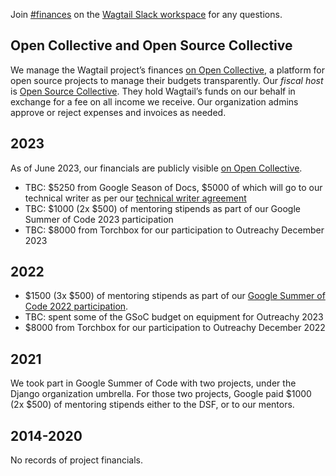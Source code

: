 Join [#finances](https://app.slack.com/client/T0K33F93J/C05UDGSCRM2) on the [Wagtail Slack workspace](https://github.com/wagtail/wagtail/wiki/Slack) for any questions.

## Open Collective and Open Source Collective

We manage the Wagtail project’s finances [on Open Collective](https://opencollective.com/wagtail), a platform for open source projects to manage their budgets transparently. Our _fiscal host_ is [Open Source Collective](https://docs.oscollective.org/). They hold Wagtail’s funds on our behalf in exchange for a fee on all income we receive. Our organization admins approve or reject expenses and invoices as needed.

## 2023

As of June 2023, our financials are publicly visible [on Open Collective](https://opencollective.com/wagtail).

- TBC: $5250 from Google Season of Docs, $5000 of which will go to our technical writer as per our [technical writer agreement](https://docs.google.com/document/d/1rGfjIg21totfH13UdOg4TdWt-KHEE3pvvSdyo7O4BZc/edit)
- TBC: $1000 (2x $500) of mentoring stipends as part of our Google Summer of Code 2023 participation
- TBC: $8000 from Torchbox for our participation to Outreachy December 2023

## 2022

- $1500 (3x $500) of mentoring stipends as part of our [Google Summer of Code 2022 participation](https://wagtail.org/blog/wagtail-cms-projects-for-google-summer-of-code-2022/).
- TBC: spent some of the GSoC budget on equipment for Outreachy 2023
- $8000 from Torchbox for our participation to Outreachy December 2022

## 2021

We took part in Google Summer of Code with two projects, under the Django organization umbrella. For those two projects, Google paid $1000 (2x $500) of mentoring stipends either to the DSF, or to our mentors.

## 2014-2020

No records of project financials.